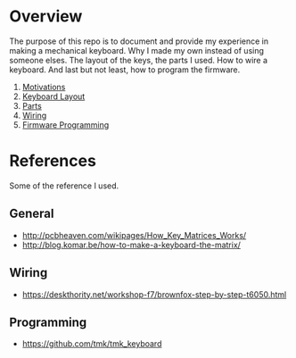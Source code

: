 # Overview
The purpose of this repo is to document and provide my experience in making a mechanical keyboard. Why I made my own instead of using someone elses. The layout of the keys, the parts I used. How to wire a keyboard. And last but not least, how to program the firmware.

1. [Motivations](Motivation/README.md)
2. [Keyboard Layout](Layout/README.md)
3. [Parts](Parts/README.md)
4. [Wiring](Wiring/README.md)
5. [Firmware Programming](Firmware/README.md)

# References
Some of the reference I used.
## General
* http://pcbheaven.com/wikipages/How_Key_Matrices_Works/
* http://blog.komar.be/how-to-make-a-keyboard-the-matrix/
## Wiring
* https://deskthority.net/workshop-f7/brownfox-step-by-step-t6050.html
## Programming
* https://github.com/tmk/tmk_keyboard
